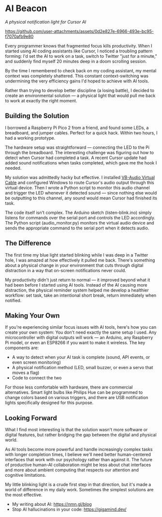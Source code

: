 # AI Beacon

_A physical notification light for Cursor AI_

https://github.com/user-attachments/assets/0d2e827e-6966-493e-bc95-f7070afb9e80

Every programmer knows that fragmented focus kills productivity. When I started using AI coding assistants like Cursor, I noticed a troubling pattern forming: I'd set the AI to work on a task, switch to Twitter "just for a minute," and suddenly find myself 20 minutes deep in a doom scrolling session.

By the time I remembered to check back on my coding assistant, my mental context was completely shattered. This constant context-switching was undermining the very efficiency gains I'd hoped to achieve with AI tools. 

Rather than trying to develop better discipline (a losing battle), I decided to create an environmental solution — a physical light that would pull me back to work at exactly the right moment.

## Building the Solution

I borrowed a Raspberry Pi Pico 2 from a friend, and found some LEDs, a breadboard, and jumper cables. Perfect for a quick hack. Within two hours, I had a working prototype.

The hardware setup was straightforward — connecting the LED to the Pi through the breadboard. The interesting challenge was figuring out how to detect when Cursor had completed a task. A recent Cursor update had added sound notifications when tasks completed, which gave me the hook I needed.

My solution was admittedly hacky but effective. I installed [VB-Audio Virtual Cable](https://vb-audio.com/Cable/) and configured Windows to route Cursor's audio output through this virtual device. Then I wrote a Python script to monitor this audio channel and trigger the LED whenever it detected sound — since nothing else would be outputting to this channel, any sound would mean Cursor had finished its task.

The code itself isn't complex. The Arduino sketch (listen-blink.ino) simply listens for commands over the serial port and controls the LED accordingly. The Python script (audio_monitor.py) monitors the virtual audio device and sends the appropriate command to the serial port when it detects audio.

## The Difference

The first time my blue light started blinking while I was deep in a Twitter hole, I was amazed at how effectively it pulled me back. There's something about a physical change in your environment that cuts through digital distraction in a way that on-screen notifications never could.

My productivity didn't just return to normal — it improved beyond what it had been before I started using AI tools. Instead of the AI causing more distraction, the physical reminder system helped me develop a healthier workflow: set task, take an intentional short break, return immediately when notified.

## Making Your Own

If you're experiencing similar focus issues with AI tools, here's how you can create your own system:
You don't need exactly the same setup I used. Any microcontroller with digital outputs will work — an Arduino, any Raspberry Pi model, or even an ESP8266 if you want to make it wireless. The key components are:

- A way to detect when your AI task is complete (sound, API events, or even screen monitoring)
- A physical notification method (LED, small buzzer, or even a servo that moves a flag)
- Code to connect the two

For those less comfortable with hardware, there are commercial alternatives. Smart light bulbs like Philips Hue can be programmed to change colors based on various triggers, and there are USB notification lights specifically designed for this purpose.

## Looking Forward

What I find most interesting is that the solution wasn't more software or digital features, but rather bridging the gap between the digital and physical world.

As AI tools become more powerful and handle increasingly complex tasks with longer completion times, I believe we'll need better human-centered interfaces that work with our psychology rather than against it. The future of productive human-AI collaboration might be less about chat interfaces and more about ambient computing that respects our attention and cognitive limitations.

My little blinking light is a crude first step in that direction, but it's made a world of difference in my daily work. Sometimes the simplest solutions are the most effective.

* My writing about AI: https://nmn.gl/blog
* Stop AI hallucinations in your code: https://gigamind.dev/
